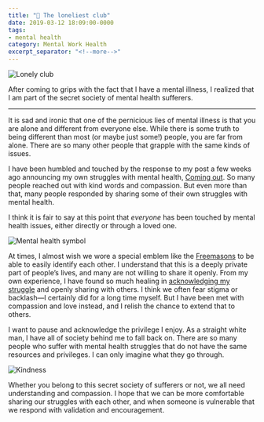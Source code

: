 ```yaml
---
title: "💮 The loneliest club"
date: 2019-03-12 18:09:00-0000
tags:
- mental health
category: Mental Work Health
excerpt_separator: "<!--more-->"
---
```


<img src="https://www.bennorris.blog/uploads/2019/e0231002ee.png" alt="Lonely club" />

After coming to grips with the fact that I have a mental illness, I realized that I am part of the secret society of mental health sufferers.

<!--more-->
***

It is sad and ironic that one of the pernicious lies of mental illness is that you are alone and different from everyone else. While there is some truth to being different than most (or maybe just some!) people, you are far from alone. There are so many other people that grapple with the same kinds of issues.

I have been humbled and touched by the response to my post a few weeks ago announcing my own struggles with mental health, [Coming out](https://www.bennorris.org/2019/01/26/coming-out.html). So many people reached out with kind words and compassion. But even more than that, many people responded by sharing some of their own struggles with mental health.

I think it is fair to say at this point that *everyone* has been touched by mental health issues, either directly or through a loved one.

<img src="https://www.bennorris.blog/uploads/2019/3524f287db.png" alt="Mental health symbol" />

At times, I almost wish we wore a special emblem like the [Freemasons](https://en.wikipedia.org/wiki/Freemasonry) to be able to easily identify each other. I understand that this is a deeply private part of people’s lives, and many are not willing to share it openly. From my own experience, I have found so much healing in [acknowledging my struggle](https://www.bennorris.org/2019/02/19/relative-suffering.html) and openly sharing with others. I think we often fear stigma or backlash—I certainly did for a long time myself. But I have been met with compassion and love instead, and I relish the chance to extend that to others.

I want to pause and acknowledge the privilege I enjoy. As a straight white man, I have all of society behind me to fall back on. There are so many people who suffer with mental health struggles that do not have the same resources and privileges. I can only imagine what they go through.

<img src="https://www.bennorris.blog/uploads/2019/9974a87962.png" alt="Kindness" />

Whether you belong to this secret society of sufferers or not, we all need understanding and compassion. I hope that we can be more comfortable sharing our struggles with each other, and when someone is vulnerable that we respond with validation and encouragement.